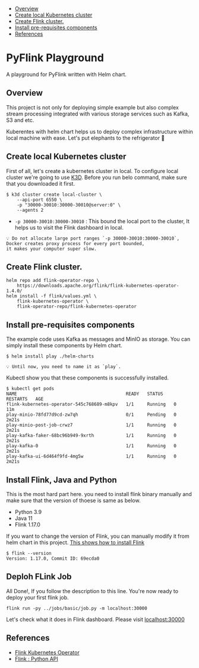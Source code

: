 - [Overview](#overview)
- [Create local Kubernetes cluster](#create-local-kubernetes-cluster)
- [Create Flink cluster.](#create-flink-cluster)
- [Install pre-requisites components](#install-pre-requisites-components)
- [References](#references)

# PyFlink Playground
A playground for PyFlink written with Helm chart.

## Overview
This project is not only for deploying simple example but also complex stream processing integrated with various storage services such as Kafka, S3 and etc.

Kuberentes with helm chart helps us to deploy complex infrastructure within local machine with ease. Let's put elephants to the refrigerator 🚀

## Create local Kubernetes cluster
First of all, let's create a kubernetes cluster in local. To configure local cluster we're going to use [K3D](https://k3d.io/v5.4.9/#installation). Before you run belo command, make sure that you downloaded it first.

```shell
$ k3d cluster create local-cluster \
    --api-port 6550 \
    -p "30000-30010:30000-30010@server:0" \
    --agents 2
```

- `-p 30000-30010:30000-30010` : This bound the local port to the cluster, It helps us to visit the Flink dashboard in local.

```
💡 Do not allocate large port ranges `-p 30000-30010:30000-30010`, 
Docker creates proxy process for every port bounded, 
it makes your computer super slow.
```

## Create Flink cluster.
```shell
helm repo add flink-operator-repo \
    https://downloads.apache.org/flink/flink-kubernetes-operator-1.4.0/
helm install -f flink/values.yml \
    flink-kubernetes-operator \
    flink-operator-repo/flink-kubernetes-operator
```

## Install pre-requisites components
The example code uses Kafka as messages and MinIO as storage. You can simply install these components by Helm chart.

```shell
$ helm install play ./helm-charts
```

```
💡 Until now, you need to name it as `play`.
```

Kubectl show you that these components is successfully installed.

```shell
$ kubectl get pods
NAME                                         READY   STATUS    RESTARTS   AGE
flink-kubernetes-operator-545c768689-m8kpv   1/1     Running   0          11m
play-minio-78fd77d9cd-zw7qh                  0/1     Pending   0          2m21s
play-minio-post-job-crwz7                    1/1     Running   0          2m21s
play-kafka-faker-68bc96b949-9xrth            1/1     Running   0          2m21s
play-kafka-0                                 1/1     Running   0          2m21s
play-kafka-ui-6d464f9fd-4mg5w                1/1     Running   0          2m21s
```

## Install Flink, Java and Python
This is the most hard part here. you need to install flink binary manually and make sure that the version of thoese is same as below.

- Python 3.9
- Java 11
- Flink 1.17.0

If you want to change the version of Flink, you can manually modify it from helm chart in this project. [This shows how to install Flink](https://nightlies.apache.org/flink/flink-docs-stable/docs/try-flink/local_installation/)

```shell
$ flink --version
Version: 1.17.0, Commit ID: 69ecda0
```

## Deploh FLink Job
All Done!, If you follow the description to this line. You're now ready to deploy your first flink job.

```shell
flink run -py ../jobs/basic/job.py -m localhost:30000
```

Let's check what it does in Flink dashboard. Please visit [localhost:30000](localhost:30000)

## References
- [Flink Kubernetes Operator](https://github.com/apache/flink-kubernetes-operator)
- [Flink : Python API](https://nightlies.apache.org/flink/flink-docs-release-1.17/docs/dev/python/overview/)